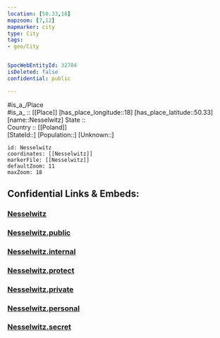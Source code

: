 ```yaml
---
location: [50.33,18] 
mapzoom: [7,12] 
mapmarker: city 
type: City
tags:
- geo/City


SpocWebEntityId: 32784
isDeleted: false
confidential: public

---
```

#is_a_/Place  
#is_a_ :: [[Place]] 
[has_place_longitude::18] 
[has_place_latitude::50.33] 
[name::Nesselwitz] 
State ::  
Country :: [[Poland]]  
[StateId::] 
[Population::] 
[Unknown::] 


```leaflet
id: Nesselwitz
coordinates: [[Nesselwitz]] 
markerFile: [[Nesselwitz]] 
defaultZoom: 11 
maxZoom: 18
```


## Confidential Links & Embeds: 

### [Nesselwitz](/_Standards/Earth/Continent/Europe/Europe~East/Poland/Provinces~Poland/Opole/City/Nesselwitz.md) 

### [Nesselwitz.public](/_public/Earth/Continent/Europe/Europe~East/Poland/Provinces~Poland/Opole/City/Nesselwitz.public.md) 

### [Nesselwitz.internal](/_internal/Earth/Continent/Europe/Europe~East/Poland/Provinces~Poland/Opole/City/Nesselwitz.internal.md) 

### [Nesselwitz.protect](/_protect/Earth/Continent/Europe/Europe~East/Poland/Provinces~Poland/Opole/City/Nesselwitz.protect.md) 

### [Nesselwitz.private](/_private/Earth/Continent/Europe/Europe~East/Poland/Provinces~Poland/Opole/City/Nesselwitz.private.md) 

### [Nesselwitz.personal](/_personal/Earth/Continent/Europe/Europe~East/Poland/Provinces~Poland/Opole/City/Nesselwitz.personal.md) 

### [Nesselwitz.secret](/_secret/Earth/Continent/Europe/Europe~East/Poland/Provinces~Poland/Opole/City/Nesselwitz.secret.md)

